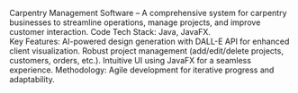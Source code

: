 Carpentry Management Software – A comprehensive system for carpentry businesses to streamline operations, manage projects, and improve customer interaction. Code
Tech Stack: Java, JavaFX.  
Key Features:
AI-powered design generation with DALL-E API for enhanced client visualization.
Robust project management (add/edit/delete projects, customers, orders, etc.).
Intuitive UI using JavaFX for a seamless experience.
Methodology: Agile development for iterative progress and adaptability.
